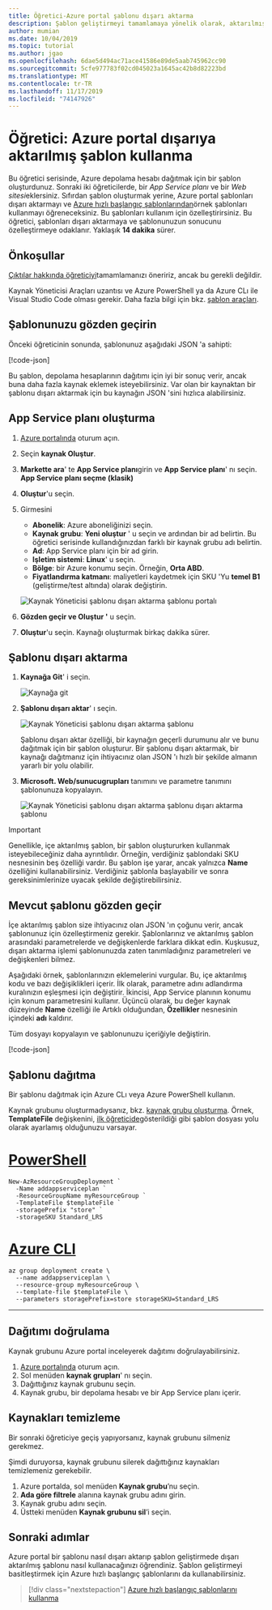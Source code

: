 ```yaml
---
title: Öğretici-Azure portal şablonu dışarı aktarma
description: Şablon geliştirmeyi tamamlamaya yönelik olarak, aktarılmış bir şablonu nasıl kullanacağınızı öğrenin.
author: mumian
ms.date: 10/04/2019
ms.topic: tutorial
ms.author: jgao
ms.openlocfilehash: 6dae5d494ac71ace41586e89de5aab745962cc90
ms.sourcegitcommit: 5cfe977783f02cd045023a1645ac42b8d82223bd
ms.translationtype: MT
ms.contentlocale: tr-TR
ms.lasthandoff: 11/17/2019
ms.locfileid: "74147926"
---
```

# <a name="tutorial-use-exported-template-from-the-azure-portal"></a>Öğretici: Azure portal dışarıya aktarılmış şablon kullanma

Bu öğretici serisinde, Azure depolama hesabı dağıtmak için bir şablon oluşturdunuz. Sonraki iki öğreticilerde, bir *App Service planı* ve bir *Web sitesi*eklersiniz. Sıfırdan şablon oluşturmak yerine, Azure portal şablonları dışarı aktarmayı ve [Azure hızlı başlangıç şablonlarından](https://azure.microsoft.com/resources/templates/)örnek şablonları kullanmayı öğreneceksiniz. Bu şablonları kullanım için özelleştirirsiniz. Bu öğretici, şablonları dışarı aktarmaya ve şablonunuzun sonucunu özelleştirmeye odaklanır. Yaklaşık **14 dakika** sürer.

## <a name="prerequisites"></a>Önkoşullar

[Çıktılar hakkında öğreticiyi](template-tutorial-add-outputs.md)tamamlamanızı öneririz, ancak bu gerekli değildir.

Kaynak Yöneticisi Araçları uzantısı ve Azure PowerShell ya da Azure CLı ile Visual Studio Code olması gerekir. Daha fazla bilgi için bkz. [şablon araçları](template-tutorial-create-first-template.md#get-tools).

## <a name="review-your-template"></a>Şablonunuzu gözden geçirin

Önceki öğreticinin sonunda, şablonunuz aşağıdaki JSON 'a sahipti:

[!code-json[](~/resourcemanager-templates/get-started-with-templates/add-outputs/azuredeploy.json)]

Bu şablon, depolama hesaplarının dağıtımı için iyi bir sonuç verir, ancak buna daha fazla kaynak eklemek isteyebilirsiniz. Var olan bir kaynaktan bir şablonu dışarı aktarmak için bu kaynağın JSON 'sini hızlıca alabilirsiniz.

## <a name="create-app-service-plan"></a>App Service planı oluşturma

1. [Azure portalında](https://portal.azure.com) oturum açın.
1. Seçin **kaynak Oluştur**.
1. **Markette ara**' te **App Service planı**girin ve **App Service planı**' nı seçin.  **App Service planı seçme (klasik)**
1. **Oluştur**'u seçin.
1. Girmesini

    - **Abonelik**: Azure aboneliğinizi seçin.
    - **Kaynak grubu**: **Yeni oluştur** ' u seçin ve ardından bir ad belirtin. Bu öğretici serisinde kullandığınızdan farklı bir kaynak grubu adı belirtin.
    - **Ad**: App Service planı için bir ad girin.
    - **Işletim sistemi**: **Linux**' u seçin.
    - **Bölge**: bir Azure konumu seçin. Örneğin, **Orta ABD**.
    - **Fiyatlandırma katmanı**: maliyetleri kaydetmek için SKU 'Yu **temel B1** (geliştirme/test altında) olarak değiştirin.

    ![Kaynak Yöneticisi şablonu dışarı aktarma şablonu portalı](./media/template-tutorial-export-template/resource-manager-template-export.png)
1. **Gözden geçir ve Oluştur '** u seçin.
1. **Oluştur**'u seçin. Kaynağı oluşturmak birkaç dakika sürer.

## <a name="export-the-template"></a>Şablonu dışarı aktarma

1. **Kaynağa Git**' i seçin.

    ![Kaynağa git](./media/template-tutorial-export-template/resource-manager-template-export-go-to-resource.png)

1. **Şablonu dışarı aktar**' ı seçin.

    ![Kaynak Yöneticisi şablonu dışarı aktarma şablonu](./media/template-tutorial-export-template/resource-manager-template-export-template.png)

   Şablonu dışarı aktar özelliği, bir kaynağın geçerli durumunu alır ve bunu dağıtmak için bir şablon oluşturur. Bir şablonu dışarı aktarmak, bir kaynağı dağıtmanız için ihtiyacınız olan JSON 'ı hızlı bir şekilde almanın yararlı bir yolu olabilir.

1. **Microsoft. Web/sunucugrupları** tanımını ve parametre tanımını şablonunuza kopyalayın.

    ![Kaynak Yöneticisi şablonu dışarı aktarma şablonu dışarı aktarma şablonu](./media/template-tutorial-export-template/resource-manager-template-exported-template.png)

> [!IMPORTANT]
> Genellikle, içe aktarılmış şablon, bir şablon oluştururken kullanmak isteyebileceğiniz daha ayrıntılıdır. Örneğin, verdiğiniz şablondaki SKU nesnesinin beş özelliği vardır. Bu şablon işe yarar, ancak yalnızca **Name** özelliğini kullanabilirsiniz. Verdiğiniz şablonla başlayabilir ve sonra gereksinimlerinize uyacak şekilde değiştirebilirsiniz.

## <a name="revise-the-existing-template"></a>Mevcut şablonu gözden geçir

İçe aktarılmış şablon size ihtiyacınız olan JSON 'ın çoğunu verir, ancak şablonunuz için özelleştirmeniz gerekir. Şablonlarınız ve aktarılmış şablon arasındaki parametrelerde ve değişkenlerde farklara dikkat edin. Kuşkusuz, dışarı aktarma işlemi şablonunuzda zaten tanımladığınız parametreleri ve değişkenleri bilmez.

Aşağıdaki örnek, şablonlarınızın eklemelerini vurgular. Bu, içe aktarılmış kodu ve bazı değişiklikleri içerir. İlk olarak, parametre adını adlandırma kuralınızın eşleşmesi için değiştirir. İkincisi, App Service planının konumu için konum parametresini kullanır. Üçüncü olarak, bu değer kaynak düzeyinde **Name** özelliği ile Artıklı olduğundan, **Özellikler** nesnesinin içindeki **adı** kaldırır.

Tüm dosyayı kopyalayın ve şablonunuzu içeriğiyle değiştirin.

[!code-json[](~/resourcemanager-templates/get-started-with-templates/export-template/azuredeploy.json?range=1-77&highlight=28-31,50-69)]

## <a name="deploy-the-template"></a>Şablonu dağıtma

Bir şablonu dağıtmak için Azure CLı veya Azure PowerShell kullanın.

Kaynak grubunu oluşturmadıysanız, bkz. [kaynak grubu oluşturma](template-tutorial-create-first-template.md#create-resource-group). Örnek, **TemplateFile** değişkenini, [ilk öğreticide](template-tutorial-create-first-template.md#deploy-template)gösterildiği gibi şablon dosyası yolu olarak ayarlamış olduğunuzu varsayar.

# <a name="powershelltabazure-powershell"></a>[PowerShell](#tab/azure-powershell)

```azurepowershell
New-AzResourceGroupDeployment `
  -Name addappserviceplan `
  -ResourceGroupName myResourceGroup `
  -TemplateFile $templateFile `
  -storagePrefix "store" `
  -storageSKU Standard_LRS
```

# <a name="azure-clitabazure-cli"></a>[Azure CLI](#tab/azure-cli)

```azurecli
az group deployment create \
  --name addappserviceplan \
  --resource-group myResourceGroup \
  --template-file $templateFile \
  --parameters storagePrefix=store storageSKU=Standard_LRS
```

---

## <a name="verify-deployment"></a>Dağıtımı doğrulama

Kaynak grubunu Azure portal inceleyerek dağıtımı doğrulayabilirsiniz.

1. [Azure portalında](https://portal.azure.com) oturum açın.
1. Sol menüden **kaynak grupları**' nı seçin.
1. Dağıttığınız kaynak grubunu seçin.
1. Kaynak grubu, bir depolama hesabı ve bir App Service planı içerir.

## <a name="clean-up-resources"></a>Kaynakları temizleme

Bir sonraki öğreticiye geçiş yapıyorsanız, kaynak grubunu silmeniz gerekmez.

Şimdi duruyorsa, kaynak grubunu silerek dağıttığınız kaynakları temizlemeniz gerekebilir.

1. Azure portalda, sol menüden **Kaynak grubu**’nu seçin.
2. **Ada göre filtrele** alanına kaynak grubu adını girin.
3. Kaynak grubu adını seçin.
4. Üstteki menüden **Kaynak grubunu sil**’i seçin.

## <a name="next-steps"></a>Sonraki adımlar

Azure portal bir şablonu nasıl dışarı aktarıp şablon geliştirmede dışarı aktarılmış şablonu nasıl kullanacağınızı öğrendiniz. Şablon geliştirmeyi basitleştirmek için Azure hızlı başlangıç şablonlarını da kullanabilirsiniz.

> [!div class="nextstepaction"]
> [Azure hızlı başlangıç şablonlarını kullanma](template-tutorial-quickstart-template.md)
